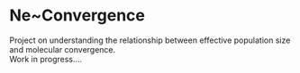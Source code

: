 # Ne~Convergence
Project on understanding the relationship between effective population size and molecular convergence.  
Work in progress....
